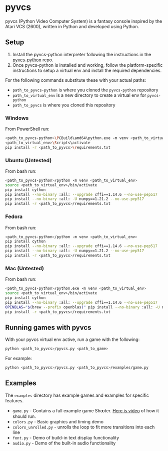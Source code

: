 # pyvcs

pyvcs (Python Video Computer System) is a fantasy console inspired by the Atari VCS (2600), written
in Python and developed using Python.

## Setup

1. Install the pyvcs-python interpreter following the instructions in the
[pyvcs-python](https://github.com/docmarionum1/pyvcs-python) repo.
1. Once pyvcs-python is installed and working, follow the platform-specific instructions to setup a
virtual env and install the required dependencies.

For the following commands substitute these with your actual paths:

- `path_to_pyvcs-python` is where you cloned the `pyvcs-python` repository
- `path_to_virtual_env` is a new directory to create a virtual env for `pyvcs-python`
- `path_to_pyvcs` is where you cloned this repository

### Windows

From PowerShell run:

```bash
<path_to_pyvcs-python>\PCBuild\amd64\python.exe -m venv <path_to_virtual_env>
<path_to_virtual_env>\Scripts\activate
pip install -r <path_to_pyvcs>\requirements.txt
```

### Ubuntu (Untested)

From bash run:

```bash
<path_to_pyvcs-python>/python -m venv <path_to_virtual_env>
source <path_to_virtual_env>/bin/activate
pip install cython
pip install --no-binary :all: --upgrade cffi==1.14.6 --no-use-pep517
pip install --no-binary :all: -U numpy==1.21.2 --no-use-pep517
pip install -r <path_to_pyvcs>/requirements.txt
```
### Fedora

From bash run:

```bash
<path_to_pyvcs-python>/python -m venv <path_to_virtual_env>
pip install cython
pip install --no-binary :all: --upgrade cffi==1.14.6 --no-use-pep517
pip install --no-binary :all: -U numpy==1.21.2 --no-use-pep517
pip install -r <path_to_pyvcs>/requirements.txt
```
### Mac (Untested)

From bash run:

```bash
<path_to_pyvcs-python>/python.exe -m venv <path_to_virtual_env>
source <path_to_virtual_env>/bin/activate
pip install cython
pip install --no-binary :all: --upgrade cffi==1.14.6 --no-use-pep517
OPENBLAS="$(brew --prefix openblas)" pip install --no-binary :all: -U numpy==1.21.2 --no-use-pep517
pip install -r <path_to_pyvcs>/requirements.txt
```

## Running games with pyvcs

With your pyvcs virtual env active, run a game with the following:

```bash
python <path_to_pyvcs>/pyvcs.py <path_to_game>
```

For example:

```bash
python <path_to_pyvcs>/pyvcs.py <path_to_pyvcs>/examples/game.py
```


## Examples

The `examples` directory has example games and examples for specific features.

- `game.py` - Contains a full example game Shꚙter.
[Here is video](https://www.youtube.com/watch?v=rapFVHA_rxA) of how it should run.
- `colors.py` - Basic graphics and timing demo
- `colors_unrolled.py` - unrolls the loop to fit more transitions into each line
- `font.py` - Demo of build-in text display functionality
- `audio.py` - Demo of the built-in audio functionality
